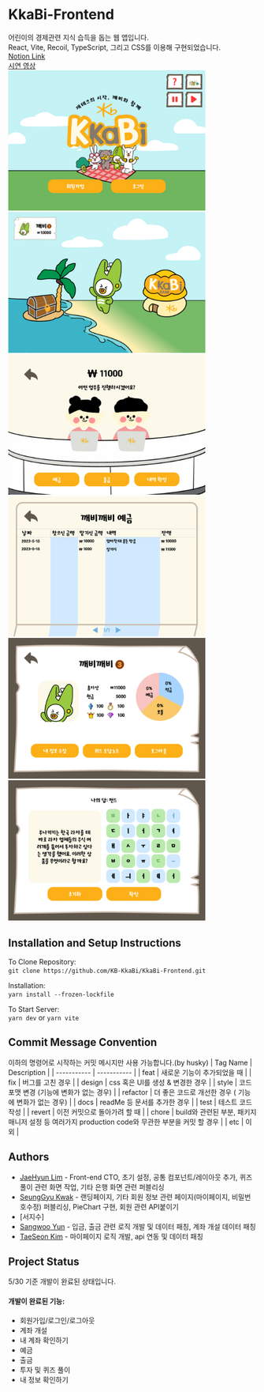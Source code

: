 # KkaBi-Frontend
어린이의 경제관련 지식 습득을 돕는 웹 앱입니다.  
React, Vite, Recoil, TypeScript, 그리고 CSS를 이용해 구현되었습니다.   
[Notion Link](https://www.notion.so/seojisoosoo/af02cd56df7d4cc1ad7f42fcdc86c1c9)   
[시연 영상](https://youtu.be/4afc1a1zD58)   
<img src="./src/assets/image/랜딩페이지.png" width="400px" title="landing" />
<img src="./src/assets/image/메인페이지.png" width="400px" title="main" />
<img src="./src/assets/image/은행.png" width="400px" title="bank" />
<img src="./src/assets/image/잔고확인.png" width="400px" title="account" />
<img src="./src/assets/image/마이페이지.png" width="400px" title="mypage" />
<img src="./src/assets/image/보물섬-퀴즈.png" width="400px" title="quiz" />
  
## Installation and Setup Instructions
To Clone Repository:  
`git clone https://github.com/KB-KkaBi/KkaBi-Frontend.git`

Installation:  
`yarn install --frozen-lockfile`

To Start Server:  
`yarn dev` or `yarn vite`

## Commit Message Convention
이하의 명령어로 시작하는 커밋 메시지만 사용 가능합니다.(by husky)
| Tag Name | Description |
| ----------- | ----------- |
| feat | 새로운 기능이 추가되었을 때  |
| fix | 버그를 고친 경우 |
| design | css 혹은 UI를 생성 & 변경한 경우 |
| style | 코드 포맷 변경 (기능에 변화가 없는 경우) |
| refactor | 더 좋은 코드로 개선한 경우 ( 기능에 변화가 없는 경우) |
| docs | readMe 등 문서를 추가한 경우 |
| test | 테스트 코드 작성 |
| revert | 이전 커밋으로 돌아가려 할 때 |
| chore | build와 관련된 부분, 패키지 매니저 설정 등 여러가지 production code와 무관한 부분을 커밋 할 경우 |
| etc | 이 외 |

## Authors
- [JaeHyun Lim](https://github.com/JaeHyun-Lim-dev) - Front-end CTO, 초기 설정, 공통 컴포넌트/레이아웃 추가, 퀴즈 풀이 관련 화면 작업, 기타 은행 화면 관련 퍼블리싱   
- [SeungGyu Kwak](https://github.com/SeungGyu-Kwak) - 랜딩페이지, 기타 회원 정보 관련 페이지(마이페이지, 비밀번호수정) 퍼블리싱, PieChart 구현, 회원 관련 API붙이기
- [서지수]   
- [Sangwoo Yun](https://github.com/Awarduuu) - 입금, 출금 관련 로직 개발 및 데이터 패칭, 계좌 개설 데이터 패칭   
- [TaeSeon Kim](https://github.com/KiM-Taeseon) - 마이페이지 로직 개발, api 연동 및 데이터 패칭  

## Project Status  
5/30 기준 개발이 완료된 상태입니다.

#### 개발이 완료된 기능:  
- 회원가입/로그인/로그아웃
- 계좌 개설
- 내 계좌 확인하기
- 예금
- 출금
- 투자 및 퀴즈 풀이
- 내 정보 확인하기
